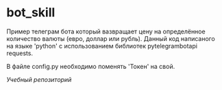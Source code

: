 # bot_skill
Пример телеграм бота который вазвращает цену на определённое количество валюты (евро, доллар или рубль). Данный код написаного на языке 'python' с использованием библиотек pytelegrambotapi requests.

В файле config.py необходимо поменять 'Токен' на свой.

_Учебный репозиторий_
